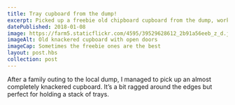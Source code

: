 ```yaml
---
title: Tray cupboard from the dump!
excerpt: Picked up a freebie old chipboard cupboard from the dump, working fantastically as a tray cupboard. +1 recycling
datePublished: 2018-01-08
image: https://farm5.staticflickr.com/4595/39529628612_2b91a56eeb_z_d.jpg
imageAlt: Old knackered cupboard with open doors
imageCap: Sometimes the freebie ones are the best
layout: post.hbs
collection: post
---
```


After a family outing to the local dump, I managed to pick up an almost completely knackered cupboard. It’s a bit ragged around the edges but perfect for holding a stack of trays.
